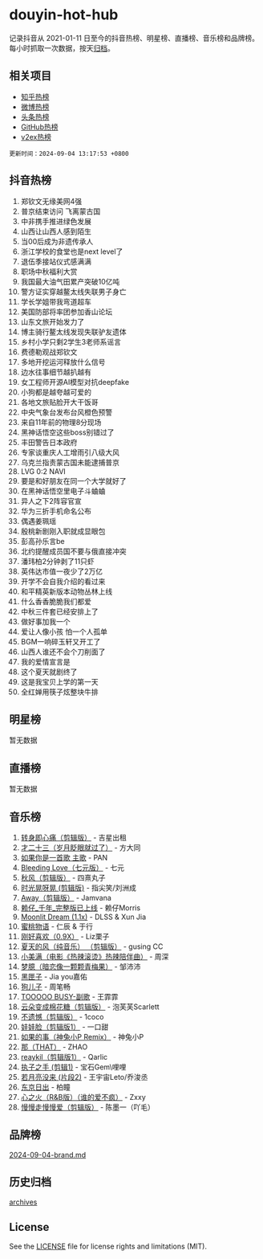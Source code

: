 # douyin-hot-hub

记录抖音从 2021-01-11 日至今的抖音热榜、明星榜、直播榜、音乐榜和品牌榜。每小时抓取一次数据，按天[归档](archives)。

## 相关项目

- [知乎热榜](https://github.com/lonnyzhang423/zhihu-hot-hub)
- [微博热榜](https://github.com/lonnyzhang423/weibo-hot-hub)
- [头条热榜](https://github.com/lonnyzhang423/toutiao-hot-hub)
- [GitHub热榜](https://github.com/lonnyzhang423/github-hot-hub)
- [v2ex热榜](https://github.com/lonnyzhang423/v2ex-hot-hub)


`更新时间：2024-09-04 13:17:53 +0800`

## 抖音热榜

1. 郑钦文无缘美网4强
1. 普京结束访问 飞离蒙古国
1. 中非携手推进绿色发展
1. 山西让山西人感到陌生
1. 当00后成为非遗传承人
1. 浙江学校的食堂也是next level了
1. 退伍季接站仪式感满满
1. 职场中秋福利大赏
1. 我国最大油气田累产突破10亿吨
1. 警方证实穿越鳌太线失联男子身亡
1. 学长学姐带我弯道超车
1. 美国防部将率团参加香山论坛
1. 山东文旅开始发力了
1. 博主骑行鳌太线发现失联驴友遗体
1. 乡村小学只剩2学生3老师系谣言
1. 费德勒观战郑钦文
1. 多地开挖运河释放什么信号
1. 边水往事细节越扒越有
1. 女工程师开源AI模型对抗deepfake
1. 小狗都是越夸越可爱的
1. 各地文旅贴脸开大干饭哥
1. 中央气象台发布台风橙色预警
1. 来自11年前的物理8分现场
1. 黑神话悟空这些boss别错过了
1. 丰田警告日本政府
1. 专家谈重庆人工增雨引八级大风
1. 乌克兰指责蒙古国未能逮捕普京
1. LVG 0:2 NAVI
1. 要是和好朋友在同一个大学就好了
1. 在黑神话悟空里电子斗蛐蛐
1. 异人之下2阵容官宣
1. 华为三折手机命名公布
1. 偶遇姜珮瑶
1. 殷桃新剧刚入职就成显眼包
1. 彭高孙乐言be
1. 北约提醒成员国不要与俄直接冲突
1. 潘玮柏2分钟剥了11只虾
1. 英伟达市值一夜少了2万亿
1. 开学不会自我介绍的看过来
1. 和平精英新版本动物丛林上线
1. 什么香香脆脆我们都爱
1. 中秋三件套已经安排上了
1. 做好事加我一个
1. 爱让人像小孩 怕一个人孤单
1. BGM一响碎玉轩又开工了
1. 山西人谁还不会个刀削面了
1. 我的爱情宣言是
1. 这个夏天就剧终了
1. 这是我宝贝上学的第一天
1. 全红婵用筷子炫整块牛排

## 明星榜

暂无数据

## 直播榜

暂无数据

## 音乐榜

1. [转身即心痛（剪辑版）](https://sf3-cdn-tos.douyinstatic.com/obj/tos-cn-ve-2774/oEIDMEAvZH9wCLDmQFXsfgDcAxetgEagDXxGBy) - 吉星出租
1. [才二十三（岁月眨眼就过了）](https://sf5-hl-cdn-tos.douyinstatic.com/obj/tos-cn-ve-2774/oYAvkTrUXEBMWYUbL3nl8i01MJ5skiIZASC2H) - 方大同
1. [如果你是一首歌 主歌](https://sf3-cdn-tos.douyinstatic.com/obj/tos-cn-ve-2774/oECjBtQmQEDDkZNM057fBFLuWDtYDyIjGOpeVg) - PAN
1. [Bleeding Love（七元版）](https://sf5-hl-cdn-tos.douyinstatic.com/obj/tos-cn-ve-2774/oEgC9eZFHQ1MfSRnrfkzFp8AayDWqAQMABBgUs) - 七元
1. [秋风（剪辑版）](https://sf5-hl-cdn-tos.douyinstatic.com/obj/tos-cn-ve-2774/ocGaU84LfAfzMd2wbXdQFpCGhBiXg82JNMRRie) - 四熹丸子
1. [时光晃呀晃 (剪辑版)](https://sf5-hl-cdn-tos.douyinstatic.com/obj/tos-cn-ve-2774/o8ACeQem3gwI1x3GIYGAfKG0LJebKFRJDwRwyW) - 指尖笑/刘洲成
1. [Away（剪辑版）](https://sf3-cdn-tos.douyinstatic.com/obj/tos-cn-ve-2774/oQAtsfEEjgdZDLpMInxECEBQTBxFIh6ymfwOvr) - Jamvana
1. [赖仔_千年_完整版已上线](https://sf5-hl-cdn-tos.douyinstatic.com/obj/tos-cn-ve-2774/o8vzHJsDWjBYRGtiBnieXIlmACqYMwA20CJoiB) - 赖仔Morris
1. [Moonlit Dream (1.1x)](https://sf3-cdn-tos.douyinstatic.com/obj/tos-cn-ve-2774/o4gcBzLA6DbiW6isn4MQqHBmVbQPnf3J6DZIgB) - DLSS & Xun Jia
1. [蜜桃物语](https://sf5-hl-cdn-tos.douyinstatic.com/obj/tos-cn-ve-2774/oIhOSCZtIACtYU4XQkngiW9kCBfVD1Fz9IYeqL) - 仁辰 & 于行
1. [刚好喜欢（0.9X）](https://sf3-cdn-tos.douyinstatic.com/obj/tos-cn-ve-2774/og71g0CMBAkxSEzoJQfI8A9FR3KMiXHhPGeeTa) - Liz栗子
1. [夏天的风（纯音乐） （剪辑版）](https://sf5-hl-cdn-tos.douyinstatic.com/obj/tos-cn-ve-2774/oUzLjBZZFQAoNRmGokEeD5zfQCObp6UeFAnTa6) - gusing CC
1. [小美满（电影《热辣滚烫》热辣陪伴曲）](https://sf3-cdn-tos.douyinstatic.com/obj/tos-cn-ve-2774/o0GAn2lSgfZIDUgtevCGDQYnFg4CwnrBaxbTZL) - 周深
1. [梦臆（暗恋像一颗颗青梅果）](https://sf3-cdn-tos.douyinstatic.com/obj/tos-cn-ve-2774/o8BrCIf5IPHWzijWCFzABAojiYMA3IUws9LJMr) - 邹沛沛
1. [黑匣子](https://sf5-hl-cdn-tos.douyinstatic.com/obj/tos-cn-ve-2774/ok9CzFAWiwT6270rBIrXZPkiIQurxulWPQMrW) - Jia you嘉佑
1. [狗儿子](https://sf5-hl-cdn-tos.douyinstatic.com/obj/tos-cn-ve-2774/osvuItF7HhQ8nfz5BHDCMbu5ZOmgxBGtmcEpfn) - 周笔畅
1. [TOOOOO BUSY-副歌](https://sf5-hl-cdn-tos.douyinstatic.com/obj/tos-cn-ve-2774/o0fmjGZetNDjSM5EimFs2QlzBg30YgByJMRQrC) - 王霏霏
1. [云朵变成棉花糖（剪辑版）](https://sf5-hl-cdn-tos.douyinstatic.com/obj/tos-cn-ve-2774/o8LC84GQLALFfXeyJmh8KE61byVQYMMeAZLfEI) - 泡芙芙Scarlett
1. [不遗憾（剪辑版）](https://sf3-cdn-tos.douyinstatic.com/obj/tos-cn-ve-2774/oAhz2EsWIABN1MJcFykQzDsthAfusdrzjFntaF) - 1coco
1. [娃娃脸（剪辑版1）](https://sf5-hl-cdn-tos.douyinstatic.com/obj/tos-cn-ve-2774/oIimSCgQoNUePTAZ1Ba7TeADY4KetGYsVFeaaB) - 一口甜
1. [如果的事（神兔小P Remix）](https://sf5-hl-cdn-tos.douyinstatic.com/obj/tos-cn-ve-2774/okHtAffz3g4ZB0BMQn9iC9BC6AciI3xCmgQTqt) - 神兔小P
1. [那（THAT）](https://sf5-hl-cdn-tos.douyinstatic.com/obj/tos-cn-ve-2774/oIIWGeBZCnlGx9tl0gFlCfwlQbj7QWAD8HYAGg) - ZHAO
1. [reaykil（剪辑版1）](https://sf3-cdn-tos.douyinstatic.com/obj/tos-cn-ve-2774/osSIWpEdiiBoAWKQMsIBhmw1wUEJn5z20ANfA9) - Qarlic
1. [执子之手 (剪辑1)](https://sf5-hl-cdn-tos.douyinstatic.com/obj/tos-cn-ve-2774/oAmUw5wIVs6hALxCGfEjWHhZAzGMtnB0sJAJ2o) - 宝石Gem\哩哩
1. [若月亮没来 (片段2)](https://sf3-cdn-tos.douyinstatic.com/obj/tos-cn-ve-2774/ocQavLLjkCOeDxGyYeIMGgNAIwJ0QXE1Ve3Fzv) - 王宇宙Leto/乔浚丞
1. [东京日出](https://sf3-cdn-tos.douyinstatic.com/obj/tos-cn-ve-2774/oo2fcgDMNFBiGw1DCpFEA3DAaQFzhUtYQifHaf) - 柏瞳
1. [心之火（R&B版）（谁的爱不疯）](https://sf3-cdn-tos.douyinstatic.com/obj/tos-cn-ve-2774/okemkEDaIBBE3OosftCgMxlFkLQZRw37t36ZQv) - Zxxy
1. [慢慢走慢慢爱（剪辑版）](https://sf3-cdn-tos.douyinstatic.com/obj/tos-cn-ve-2774/o0ZjTAahCL8MwIblwoCfhjSfIB8tl2c9mgzEtp) - 陈墨一（吖毛）

## 品牌榜

[2024-09-04-brand.md](archives/2024-09-04-brand.md)

## 历史归档

[archives](archives)

## License

See the [LICENSE](LICENSE) file for license rights and limitations (MIT).
